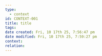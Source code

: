 ```yaml
---
type:
  - context
id: CONTEXT-001
title: title
tags:
date created: Fri, 10 17th 25, 7:56:47 pm
date modified: Fri, 10 17th 25, 7:59:27 pm
context:
relation:
---
```

